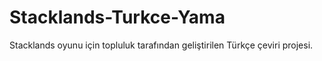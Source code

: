 # Stacklands-Turkce-Yama
Stacklands oyunu için topluluk tarafından geliştirilen Türkçe çeviri projesi.
